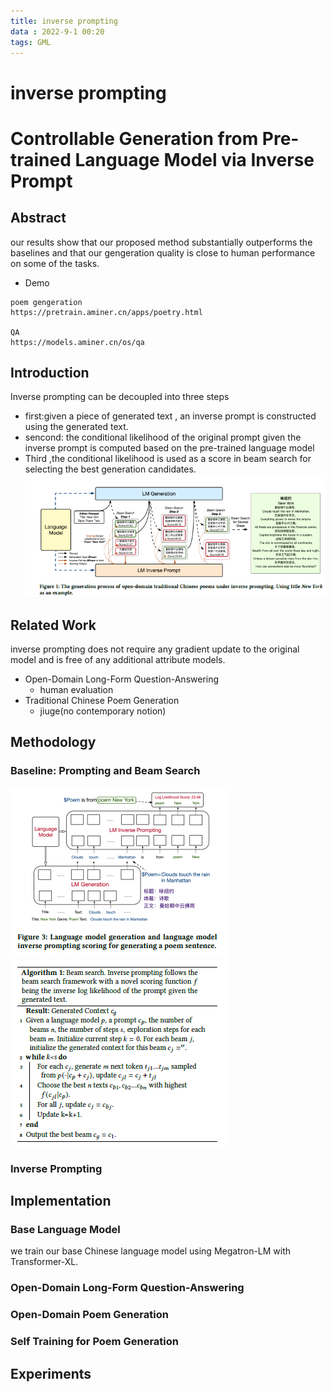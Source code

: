 ```yaml
---
title: inverse prompting
data : 2022-9-1 00:20
tags: GML
---
```

# inverse prompting
# Controllable Generation from Pre-trained Language Model via Inverse Prompt

## Abstract
our results show that our proposed method substantially outperforms the baselines and that our gengeration quality is close to human performance on  some of the tasks.
- Demo
```
poem gengeration
https://pretrain.aminer.cn/apps/poetry.html

QA
https://models.aminer.cn/os/qa
```

## Introduction
Inverse prompting can be decoupled into three steps
- first:given a piece of generated text , an inverse prompt is constructed using the generated text.
- sencond: the conditional likelihood of the original prompt given the inverse prompt is computed based on the pre-trained language model
- Third ,the conditional likelihood is used as a score in beam search for selecting the best generation candidates.
![](https://raw.githubusercontent.com/innovation64/Picimg/main/20220831231006.png)

## Related Work
inverse prompting does not require any gradient update to the original model and is free of  any additional attribute models.
- Open-Domain Long-Form Question-Answering
  - human evaluation
- Traditional Chinese Poem Generation
  - jiuge(no contemporary notion)

## Methodology
### Baseline: Prompting and Beam Search
![](https://raw.githubusercontent.com/innovation64/Picimg/main/20220831233114.png)
![](https://raw.githubusercontent.com/innovation64/Picimg/main/20220831233218.png)

### Inverse Prompting

## Implementation
### Base Language Model
we train our base Chinese language model using Megatron-LM with Transformer-XL.
### Open-Domain Long-Form Question-Answering
### Open-Domain Poem Generation
### Self Training for Poem Generation

## Experiments